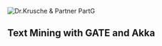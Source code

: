 ![Dr.Krusche & Partner PartG](https://raw.github.com/skrusche63/spark-elastic/master/images/dr-kruscheundpartner.png)

## Text Mining with GATE and Akka
